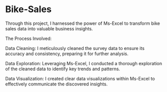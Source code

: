 # Bike-Sales


Through this project, I harnessed the power of Ms-Excel to transform bike sales data into valuable business insights.

The Process Involved:

Data Cleaning: I meticulously cleaned the survey data to ensure its accuracy and consistency, preparing it for further analysis.

Data Exploration: Leveraging Ms-Excel, I conducted a thorough exploration of the cleaned data to identify key trends and patterns.

Data Visualization: I created clear data visualizations within Ms-Excel to effectively communicate the discovered insights.

